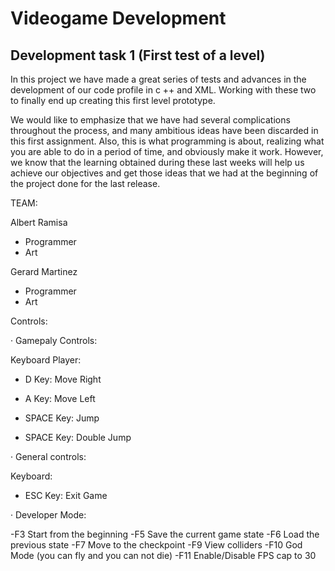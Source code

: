 # Videogame Development
## Development task 1 (First test of a level)

In this project we have made a great series of tests and advances in the development of our code profile in c ++ and XML. Working with these two to finally end up creating this first level prototype.

We would like to emphasize that we have had several complications throughout the process, and many ambitious ideas have been discarded in this first assignment. Also, this is what programming is about, realizing what you are able to do in a period of time, and obviously make it work. However, we know that the learning obtained during these last weeks will help us achieve our objectives and get those ideas that we had at the beginning of the project done for the last release.

TEAM:

Albert Ramisa
 - Programmer
 - Art
 
Gerard Martinez
- Programmer
- Art

Controls:

· Gamepaly Controls:

Keyboard Player:

  - D Key: Move Right
 
  - A Key: Move Left
 
  - SPACE Key: Jump
  
  - SPACE Key: Double Jump
 
  · General controls:

Keyboard: 
 
 - ESC Key: Exit Game

· Developer Mode:

 -F3 Start from the beginning
 -F5 Save the current game state
 -F6 Load the previous state
 -F7 Move to the checkpoint
 -F9 View colliders
 -F10 God Mode (you can fly and you can not die)
 -F11 Enable/Disable FPS cap to 30
